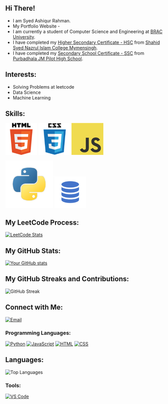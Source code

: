 ## Hi There!


- I am Syed Ashiqur Rahman.
- My Portfolio Website -
- I am currently a student of Computer Science and Engineering at [BRAC University](https://www.bracu.ac.bd/).
- I have completed my [Higher Secondary Certificate - HSC](https://en.wikipedia.org/wiki/Higher_Secondary_Certificate) from [Shahid Syed Nazrul Islam College Mymensingh](https://ssnic.edu.bd/).
- I have completed my [Secondary School Certificate - SSC](https://en.wikipedia.org/wiki/Secondary_School_Certificate) from [Purbadhala JM Pilot High School](https://oedubd.com/).
## Interests:
  - Solving Problems at leetcode
  - Data Science
  - Machine Learning
## Skills:


[<img src="https://raw.githubusercontent.com/github/explore/main/topics/html/html.png" alt="HTML" width="100">](https://developer.mozilla.org/en-US/docs/Web/HTML)
[<img src="https://raw.githubusercontent.com/github/explore/main/topics/css/css.png" alt="CSS" width="100">](https://developer.mozilla.org/en-US/docs/Web/CSS)
[<img src="https://raw.githubusercontent.com/github/explore/main/topics/javascript/javascript.png" alt="JavaScript" width="100">](https://developer.mozilla.org/en-US/docs/Web/JavaScript)

[<img src="https://raw.githubusercontent.com/github/explore/main/topics/python/python.png" alt="Python" width="150">](https://www.python.org/)
[<img src="https://raw.githubusercontent.com/github/explore/main/topics/sql/sql.png" alt="SQL" width="100">](https://en.wikipedia.org/wiki/SQL)
## My LeetCode Process:

[![LeetCode Stats](https://leetcode-stats.vercel.app/api?username=Syed_Ashiqur_Rahman&show_icons=true&theme=dark&hide=contribs,prs&count_private=true&include_all_commits=true)](https://leetcode.com/Syed_Ashiqur_Rahman/)

## My GitHub Stats:

<div align="left">
  <a href="https://github.com/anuraghazra/github-readme-stats">
    <img src="https://github-readme-stats.vercel.app/api?username=ashiqur3069&show_icons=true&theme=radical" alt="Your GitHub stats" />
  </a>
</div>

## My GitHub Streaks and Contributions:

<div align="left">
  <img src="https://github-readme-streak-stats.herokuapp.com/?user=ashiqur3069&theme=radical" alt="GitHub Streak" />
</div>



## Connect with Me:

[![Email](https://img.shields.io/badge/Email-emon3069@gmail.com-blue)](mailto:emon3069@gmail.com)



### Programming Languages:
[![Python](https://img.shields.io/badge/Python-blue)](https://www.python.org/)
[![JavaScript](https://img.shields.io/badge/JavaScript-yellow)](https://developer.mozilla.org/en-US/docs/Web/JavaScript)
[![HTML](https://img.shields.io/badge/HTML-orange)](https://developer.mozilla.org/en-US/docs/Web/HTML)
[![CSS](https://img.shields.io/badge/CSS-blue)](https://developer.mozilla.org/en-US/docs/Web/CSS)

## Languages:

<img src="https://github-readme-stats.vercel.app/api/top-langs/?username=ashiqur3069&layout=compact&hide=html&theme=radical" alt="Top Languages" />


### Tools:

[![VS Code](https://img.shields.io/badge/VS_Code-blue)](https://code.visualstudio.com/)

